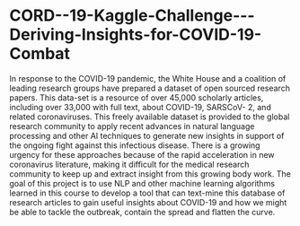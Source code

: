 # CORD--19-Kaggle-Challenge---Deriving-Insights-for-COVID-19-Combat
In response to the COVID-19 pandemic, the White House and a coalition of leading research groups have prepared a dataset of open sourced research papers. This data-set is a resource of over 45,000 scholarly articles, including over 33,000 with full text, about COVID-19, SARSCoV- 2, and related coronaviruses. This freely available dataset is provided to the global research community to apply recent advances in natural language processing and other AI techniques to generate new insights in support of the ongoing fight against this infectious disease. There is a growing urgency for these approaches because of the rapid acceleration in new coronavirus literature, making it difficult for the medical research community to keep up and extract insight from this growing body work. The goal of this project is to use NLP and other machine learning algorithms learned in this course to develop a tool that can text-mine this database of research articles to gain useful insights about COVID-19 and how we might be able to tackle the outbreak, contain the spread and flatten the curve. 
